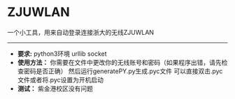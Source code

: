 # ZJUWLAN
一个小工具，用来自动登录连接浙大的无线ZJUWLAN 

---

- **要求:**
python3环境 urllib socket
- **使用方法：**
你需要在文件中更改你的无线账号和密码（如果程序出错，请先检查密码是否正确）
然后运行generatePY.py生成.pyc文件
可以直接双击.pyc文件或者将.pyc设置为开机启动
- **测试：**
紫金港校区没有问题
